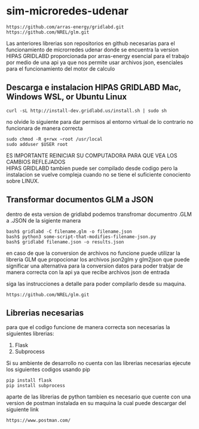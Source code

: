 # sim-microredes-udenar
~~~
https://github.com/arras-energy/gridlabd.git
https://github.com/NREL/glm.git 
~~~

Las anteriores librerias son repositorios en github necesarias para el funcionamiento de microrredes udenar
donde se encuentra la version HIPAS GRIDLABD proporcionada por arras-energy esencial para el trabajo por medio de una api
ya que nos permite usar archivos json, esenciales para el funcionamiento del motor de calculo

## Descarga e instalacion HIPAS GRIDLABD Mac, Windows WSL, or Ubuntu Linux

~~~
curl -sL http://install-dev.gridlabd.us/install.sh | sudo sh
~~~

no olvide lo siguiente para dar permisos al entorno virtual de lo contrario no funcionara de manera correcta

~~~
sudo chmod -R g+rwx ~root /usr/local
sudo adduser $USER root
~~~

ES IMPORTANTE REINICIAR SU COMPUTADORA PARA QUE VEA LOS CAMBIOS REFLEJADOS <br/>
HIPAS GRIDLABD tambien puede ser compilado desde codigo pero la instalacion se vuelve compleja cuando no se tiene el suficiente conociento sobre LINUX.

## Transformar documentos GLM a JSON 
dentro de esta version de gridlabd podemos transfromar documentro .GLM a .JSON de la sigiente manera

~~~
bash$ gridlabd -C filename.glm -o filename.json
bash$ python3 some-script-that-modifies-filename-json.py
bash$ gridlabd filename.json -o results.json
~~~
en caso de que la conversion de archivos no funcione puede utilizar la libreria GLM que
propocionar los archivos json2glm y glm2json que puede significar una alternativa para la conversion datos
para poder trabjar de manera correcta con la api ya que recibe archivos json de entrada

siga las instrucciones a detalle para poder compilarlo desde su maquina.

~~~
https://github.com/NREL/glm.git 
~~~

## Librerias necesarias
para que el codigo funcione de manera correcta son necesarias la siguientes librerias: 
<ol>
  <li>Flask</li>
  <li>Subprocess</li>
</ol>
Si su ambiente de desarrollo no cuenta con las librerias necesarias ejecute los siguientes codigos usando pip

~~~
pip install flask
pip install subprocess
~~~

aparte de las librerias de python tambien es necesario que cuente con una version de postman instalada en su maquina
la cual puede descargar del siguiente link

~~~
https://www.postman.com/
~~~

